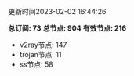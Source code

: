 更新时间2023-02-02 16:44:26

**总订阅: 73**
**总节点: 904**
**有效节点: 216**
- v2ray节点: 147
- trojan节点: 11
- ss节点: 58
